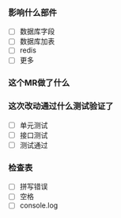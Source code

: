 <!--
在提交这个MR之前，请保证检查表中的每一项都已经检查过。

Thanks!
-->

### 影响什么部件

- [ ] 数据库字段
- [ ] 数据库加表
- [ ] redis
- [ ] 更多

### 这个MR做了什么

### 这次改动通过什么测试验证了

- [ ] 单元测试
- [ ] 接口测试
- [ ] 测试通过

### 检查表

- [ ] 拼写错误
- [ ] 空格
- [ ] console.log
